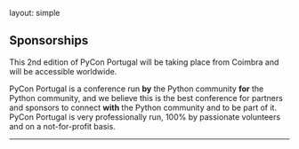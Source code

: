 layout: simple

## Sponsorships

This 2nd edition of PyCon Portugal will be taking place from Coimbra and will be accessible worldwide.


PyCon Portugal is a conference run **by** the Python community **for** the Python community, and we believe this is the best conference for partners and sponsors to connect **with** the Python community and to be part of it. PyCon Portugal is very professionally run, 100% by passionate volunteers and on a not-for-profit basis.

<hr class="purple-line">
